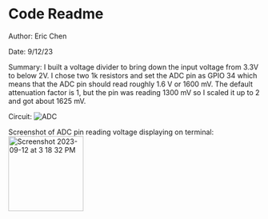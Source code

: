 # Code Readme

Author: Eric Chen

Date: 9/12/23

Summary:
I built a voltage divider to bring down the input voltage from 3.3V to below 2V. I chose two 1k resistors and set the ADC pin as GPIO 34 
which means that the ADC pin should read roughly 1.6 V or 1600 mV. The default attenuation factor is 1, but the pin was reading 1300 mV so I scaled it up to 2 and got about 1625 mV. 

Circuit:
![ADC](https://github.com/BU-EC444/Chen-Eric/assets/98416392/e5f5763c-21cc-4e19-8e64-180d7c313f23)

Screenshot of ADC pin reading voltage displaying on terminal:
<img width="150" alt="Screenshot 2023-09-12 at 3 18 32 PM" src="https://github.com/BU-EC444/Chen-Eric/assets/98416392/20f14912-3989-4806-b94b-dd0e919471de">


